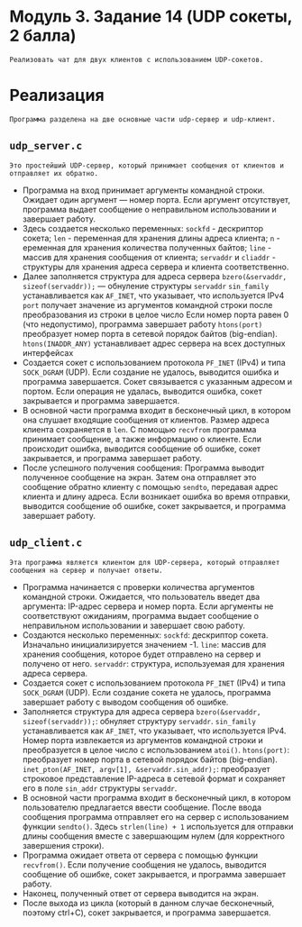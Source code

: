 # Модуль 3. Задание 14 (UDP сокеты, 2 балла)
    Реализовать чат для двух клиентов с использованием UDP-сокетов.

# Реализация
    Программа разделена на две основные части udp-сервер и udp-клиент.
## `udp_server.c`
    Это простейший UDP-сервер, который принимает сообщения от клиентов и отправляет их обратно.
- Программа на вход принимает аргументы командной строки. Ожидает один аргумент — номер порта. Если аргумент отсутствует, программа выдает сообщение о неправильном использовании и завершает работу.
- Здесь создается несколько переменных:
    `sockfd` - дескриптор сокета;
    `len` - переменная для хранения длины адреса клиента;
    `n` - еременная для хранения количества полученных байтов;
    `line` - массив для хранения сообщения от клиента;
    `servaddr` и `cliaddr` - структуры для хранения адреса сервера и клиента соответственно.
- Далее заполняется структура для адреса сервера
    `bzero(&servaddr, sizeof(servaddr));` — обнуление структуры `servaddr`
    `sin_family` устанавливается как `AF_INET`, что указывает, что используется IPv4
    `port` получает значение из аргументов командной строки после преобразования из строки в целое число
    Если номер порта равен 0 (что недопустимо), программа завершает работу
    `htons(port)` преобразует номер порта в сетевой порядок байтов (big-endian).
    `htons(INADDR_ANY)` устанавливает адрес сервера на всех доступных интерфейсах
- Создается сокет с использованием протокола `PF_INET` (IPv4) и типа `SOCK_DGRAM` (UDP). Если создание не удалось, выводится ошибка и программа завершается. Сокет связывается с указанным адресом и портом. Если операция не удалась, выводится ошибка, сокет закрывается и программа завершается.
- В основной части программа входит в бесконечный цикл, в котором она слушает входящие сообщения от клиентов. Размер адреса клиента сохраняется в `len`. С помощью `recvfrom` программа принимает сообщение, а также информацию о клиенте. Если происходит ошибка, выводится сообщение об ошибке, сокет закрывается, и программа завершает работу.
- После успешного получения сообщения:
    Программа выводит полученное сообщение на экран.
    Затем она отправляет это сообщение обратно клиенту с помощью `sendto`, передавая адрес клиента и длину адреса. Если возникает ошибка во время отправки, выводится сообщение об ошибке, сокет закрывается, и программа завершает работу.

## `udp_client.c`
    Эта программа является клиентом для UDP-сервера, который отправляет сообщения на сервер и получает ответы.
- Программа начинается с проверки количества аргументов командной строки. Ожидается, что пользователь введет два аргумента: IP-адрес сервера и номер порта. Если аргументы не соответствуют ожиданиям, программа выдает сообщение о неправильном использовании и завершает свою работу.
- Создаются несколько переменных:
    `sockfd`: дескриптор сокета. Изначально инициализируется значением -1.
    `line`: массив для хранения сообщения, которое будет отправлено на сервер и получено от него.
    `servaddr`: структура, используемая для хранения адреса сервера.
- Создается сокет с использованием протокола `PF_INET` (IPv4) и типа `SOCK_DGRAM` (UDP). Если создание сокета не удалось, программа завершает работу с выводом сообщения об ошибке.
- Заполняется структура для адреса сервера
    `bzero(&servaddr, sizeof(servaddr));`: обнуляет структуру `servaddr`.
    `sin_family` устанавливается как `AF_INET`, что указывает, что используется IPv4.
    Номер порта извлекается из аргументов командной строки и преобразуется в целое число с использованием `atoi()`.
    `htons(port)`: преобразует номер порта в сетевой порядок байтов (big-endian).
    `inet_pton(AF_INET, argv[1], &servaddr.sin_addr);`: преобразует строковое представление IP-адреса в сетевой формат и сохраняет его в поле `sin_addr` структуры `servaddr`.
- В основной части программа входит в бесконечный цикл, в котором пользователю предлагается ввести сообщение. После ввода сообщения программа отправляет его на сервер с использованием функции `sendto()`. Здесь `strlen(line) + 1` используется для отправки длины сообщения вместе с завершающим нулем (для корректного завершения строки).
- Программа ожидает ответа от сервера с помощью функции `recvfrom()`. Если получение сообщения не удалось, выводится сообщение об ошибке, сокет закрывается, и программа завершает работу.
- Наконец, полученный ответ от сервера выводится на экран.
- После выхода из цикла (который в данном случае бесконечный, поэтому ctrl+C), сокет закрывается, и программа завершается.
